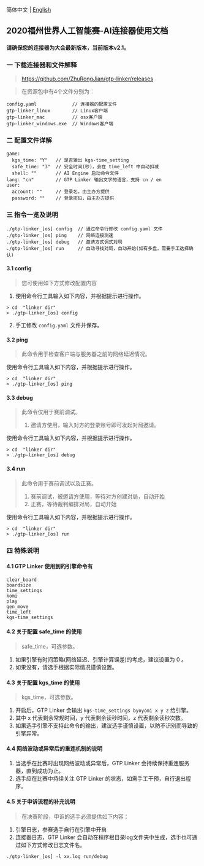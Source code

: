 简体中文 | [English](https://github.com/ZhuRongJian/gtp-linker/blob/master/us-en.md)

## 2020福州世界人工智能赛-AI连接器使用文档

#### 请确保您的连接器为大会最新版本，当前版本v2.1。

### 一 下载连接器和文件解释

> https://github.com/ZhuRongJian/gtp-linker/releases

> 在资源包中有4个文件分别为：

```
config.yaml             // 连接器的配置文件
gtp-linker_linux        // Linux客户端
gtp-linker_mac          // osx客户端
gtp-linker_windows.exe  // Windows客户端
```

### 二 配置文件详解

```
game:
  kgs_time: "Y"   // 是否输出 kgs-time_setting
  safe_time: "3"  // 安全时间(秒)，会在 time_left 中自动扣减
  shell: ""       // AI Engine 启动命令文件
lang: "cn"        // GTP Linker 输出文字的语言，支持 cn / en
user:
  account: ""     // 登录名，由主办方提供
  password: ""    // 登录密码，由主办方提供
```

### 三 指令一览及说明

```
./gtp-linker_[os] config  // 通过命令行修改 config.yaml 文件
./gtp-linker_[os] ping    // 网络连接测速
./gtp-linker_[os] debug   // 邀请方式调式对局
./gtp-linker_[os] run     // 自动寻找对局，自动开始(如有多盘，需要手工选择确认)
```

#### 3.1 config

> 您可使用如下方式修改配置内容

1. 使用命令行工具输入如下内容，并根据提示进行操作。

```
> cd  "linker dir"
> ./gtp-linker_[os] config
```

2. 手工修改 `config.yaml` 文件并保存。

#### 3.2 ping

> 此命令用于检查客户端与服务器之前的网络延迟情况。

使用命令行工具输入如下内容，并根据提示进行操作。

```
> cd  "linker dir"
> ./gtp-linker_[os] ping
```

#### 3.3 debug

> 此命令仅用于赛前调试。
> 
> 1. 邀请方使用，输入对方的登录账号即可发起对局邀请。

使用命令行工具输入如下内容，并根据提示进行操作。

```
> cd  "linker dir"
> ./gtp-linker_[os] debug
```

#### 3.4 run

> 此命令用于赛前调试以及正赛。
>
> 1. 赛前调试，被邀请方使用，等待对方创建对局，自动开始
> 2. 正赛，等待裁判编排对局，自动开始

使用命令行工具输入如下内容，并根据提示进行操作。

```
> cd  "linker dir"
> ./gtp-linker_[os] run
```

### 四 特殊说明

#### 4.1 GTP Linker 使用到的引擎命令有

```
clear_board
boardsize
time_settings
komi
play
gen_move
time_left
kgs-time_settings
```

#### 4.2 关于配置 safe_time 的使用

> safe_time，可选参数。

1. 如果引擎有时间策略(网络延迟、引擎计算误差)的考虑，建议设置为 0 。
2. 如果没有，请选手根据实际情况谨慎设置。

#### 4.3 关于配置 kgs_time 的使用

> kgs_time，可选参数。

1. 开启后，GTP Linker 会输出 `kgs-time_settings byoyomi x y z` 给引擎。
2. 其中 x 代表剩余常规时间，y 代表剩余读秒时间，z 代表剩余读秒次数。
3. 如果选手引擎不支持此命令的输出，建议选手谨慎设置，以防不识别而导致的引擎异常。
 
#### 4.4 网络波动或异常后的重连机制的说明

1. 当选手在比赛时出现网络波动或异常后，GTP Linker 会持续保持重连服务器，直到成功为止。
2. 选手应在比赛中持续关注 GTP Linker 的状态，如需手工干预，自行退出程序。

#### 4.5 关于申诉流程的补充说明

> 在决赛阶段，申诉的选手必须提供如下内容：

1. 引擎日志，参赛选手自行在引擎中开启
2. 连接器日志，GTP Linker 会自动在程序根目录log文件夹中生成，选手也可通过如下方式修改日志文件名。

```
./gtp-linker_[os] -l xx.log run/debug
```
